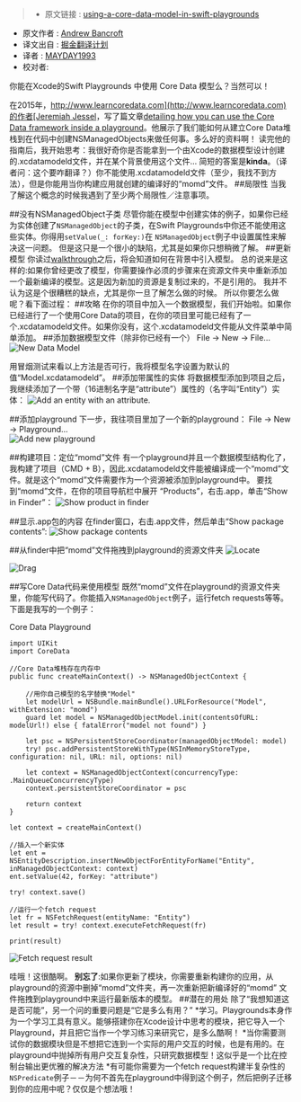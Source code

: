 > * 原文链接 : [using-a-core-data-model-in-swift-playgrounds](https://www.andrewcbancroft.com/2016/07/10/using-a-core-data-model-in-swift-playgrounds/)
* 原文作者 : [Andrew Bancroft](https://www.andrewcbancroft.com/)
* 译文出自 : [掘金翻译计划](https://github.com/xitu/gold-miner)
* 译者 : [MAYDAY1993](https://github.com/MAYDAY1993)
* 校对者:

你能在Xcode的Swift Playgrounds 中使用 Core Data 模型么？当然可以！

在2015年，[http://www.learncoredata.com](http://www.learncoredata.com)的作者[Jeremiah Jessel](https://twitter.com/JCubedApps)，写了篇文章[detailing how you can use the Core Data framework inside a playground](http://www.learncoredata.com/core-data-and-playgrounds/)。他展示了我们能如何从建立Core Data堆栈到在代码中创建NSManagedObjects来做任何事。多么好的资料啊！
读完他的指南后，我开始思考：我很好奇你是否能拿到一个由Xcode的数据模型设计创建的.xcdatamodeld文件，并在某个背景使用这个文件...
简短的答案是**kinda**。（译者问：这个要咋翻译？）你不能使用.xcdatamodeld文件（至少，我找不到方法），但是你能用当你构建应用就创建的编译好的“momd”文件。
##局限性
当我了解这个概念的时候我遇到了至少两个局限性／注意事项。

 ##没有NSManagedObject子类
尽管你能在模型中创建实体的例子，如果你已经为实体创建了`NSManagedObject`的子类，在Swift Playgrounds中你还不能使用这些实体。你得用`setValue(_: forKey:)`在 `NSManagedObject`例子中设置属性来解决这一问题。
但是这只是一个很小的缺陷，尤其是如果你只想稍微了解。
##更新模型
你读过[walkthrough](https://www.andrewcbancroft.com/2016/07/10/using-a-core-data-model-in-swift-playgrounds/#walkthrough)之后，将会知道如何在背景中引入模型。
总的说来是这样的:如果你曾经更改了模型，你需要操作必须的步骤来在资源文件夹中重新添加一个最新编译的模型。这是因为新加的资源是复制过来的，不是引用的。
我并不认为这是个很糟糕的缺点，尤其是你一旦了解怎么做的时候。
所以你要怎么做呢？看下面过程：
##攻略
在你的项目中加入一个数据模型，我们开始啦。如果你已经进行了一个使用Core Data的项目，在你的项目里可能已经有了一个.xcdatamodeld文件。如果你没有，这个.xcdatamodeld文件能从文件菜单中简单添加。
##添加数据模型文件（除非你已经有一个）
File -> New -> File…
![New Data Model](https://www.andrewcbancroft.com/wp-content/uploads/2016/07/new-model.png)

用冒烟测试来看以上方法是否可行，我将模型名字设置为默认的值“Model.xcdatamodeld”。
##添加带属性的实体
将数据模型添加到项目之后，我继续添加了一个带（16进制名字是“attribute”）属性的（名字叫“Entity”）实体：
![Add an entity with an attribute.](https://www.andrewcbancroft.com/wp-content/uploads/2016/07/add-entity-and-attributes.png)

##添加playground
下一步，我往项目里加了一个新的playground：
File -> New -> Playground…  
![Add new playground](https://www.andrewcbancroft.com/wp-content/uploads/2016/07/new-playground.png)

##构建项目：定位“momd”文件
有一个playground并且一个数据模型结构化了，我构建了项目（CMD + B），因此.xcdatamodeld文件能被编译成一个“momd”文件。就是这个“momd”文件需要作为一个资源被添加到playground中。
要找到“momd”文件，在你的项目导航栏中展开 “Products”，右击.app，单击“Show in Finder”：
![Show product in finder](https://www.andrewcbancroft.com/wp-content/uploads/2016/07/show-product-in-finder.png)

##显示.app包的内容
在finder窗口，右击.app文件，然后单击“Show package contents”:
![Show package contents](https://www.andrewcbancroft.com/wp-content/uploads/2016/07/show-package-contents.png)

##从finder中把“momd”文件拖拽到playground的资源文件夹
![Locate ](https://www.andrewcbancroft.com/wp-content/uploads/2016/07/locate-momd-file.png)

![Drag ](https://www.andrewcbancroft.com/wp-content/uploads/2016/07/drag-momd-to-resources.png)

##写Core Data代码来使用模型
既然“momd”文件在playground的资源文件夹里，你能写代码了。你能插入`NSManagedObject`例子，运行fetch requests等等。下面是我写的一个例子：

Core Data Playground
```
import UIKit
import CoreData

//Core Data堆栈存在内存中
public func createMainContext() -> NSManagedObjectContext {
    
    //用你自己模型的名字替换"Model"
    let modelUrl = NSBundle.mainBundle().URLForResource("Model", withExtension: "momd")
    guard let model = NSManagedObjectModel.init(contentsOfURL: modelUrl!) else { fatalError("model not found") }
    
    let psc = NSPersistentStoreCoordinator(managedObjectModel: model)
    try! psc.addPersistentStoreWithType(NSInMemoryStoreType, configuration: nil, URL: nil, options: nil)
    
    let context = NSManagedObjectContext(concurrencyType: .MainQueueConcurrencyType)
    context.persistentStoreCoordinator = psc
    
    return context
}

let context = createMainContext()

//插入一个新实体
let ent = NSEntityDescription.insertNewObjectForEntityForName("Entity", inManagedObjectContext: context)
ent.setValue(42, forKey: "attribute")

try! context.save()

//运行一个fetch request
let fr = NSFetchRequest(entityName: "Entity")
let result = try! context.executeFetchRequest(fr)

print(result)
```

![Fetch request result](https://www.andrewcbancroft.com/wp-content/uploads/2016/07/printed-result.png)

哇哦！这很酷啊。
**别忘了**:如果你更新了模块，你需要重新构建你的应用，从playground的资源中删掉“momd”文件夹，再一次重新把新编译好的“momd” 文件拖拽到playground中来运行最新版本的模型。
##潜在的用处
除了“我想知道这是否可能”，另一个问的重要问题是“它是多么有用？”
*学习。Playgrounds本身作为一个学习工具有意义。能够搭建你在Xcode设计中思考的模块，把它导入一个Playground，并且把它当作一个学习练习来研究它，是多么酷啊！
*当你需要测试你的数据模块但是不想把它连到一个实际的用户交互的时候，也是有用的。在playground中抛掉所有用户交互复杂性，只研究数据模型！这似乎是一个比在控制台输出更优雅的解决方法
*有可能你需要为一个fetch request构建半复杂性的`NSPredicate`例子－－为何不首先在playground中得到这个例子，然后把例子迁移到你的应用中呢？仅仅是个想法哦！